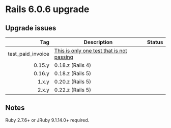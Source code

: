 # Rails 6.0.6 upgrade


Upgrade issues
-----------------------

| Tag          | Description | Status          |
| -----------: | ------------| -----------: |
| test_paid_invoice      |  [This is only one test that is not passing](https://github.com/kpbacode/killbill-admin-ui/issues/10)       |
| 0.15.y       | 0.18.z (Rails 4)  |
| 0.16.y       | 0.18.z (Rails 5)  |
| 1.x.y        | 0.20.z (Rails 5)  |
| 2.x.y        | 0.22.z (Rails 5)  |

Notes
------------

Ruby 2.7.6+ or JRuby 9.1.14.0+ required.

